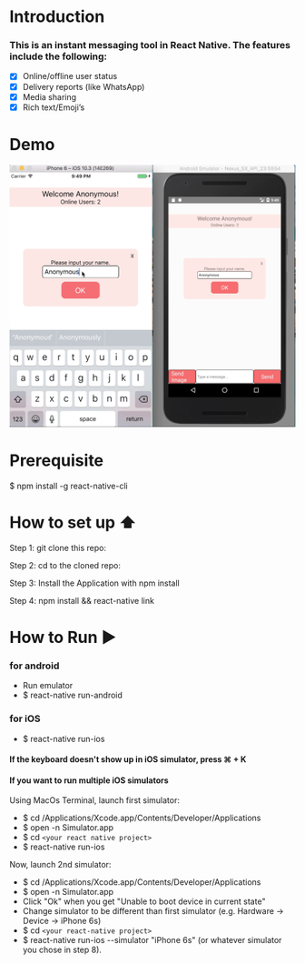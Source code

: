# Introduction
### This is an instant messaging tool in React Native. The features include the following:

- [x] Online/offline user status
- [x] Delivery reports (like WhatsApp)
- [x] Media sharing
- [x] Rich text/Emoji’s

# Demo
[![Demo on youtube](./screenshot/screenshot.png)](https://www.youtube.com/watch?v=ugA1DqM4oIE&feature=youtu.be)
# Prerequisite

$ npm install -g react-native-cli

# How to set up ⬆️

Step 1: git clone this repo:

Step 2: cd to the cloned repo:

Step 3: Install the Application with npm install

Step 4: npm install && react-native link

# How to Run ▶️

### for android
* Run emulator
* $ react-native run-android

### for iOS
* $ react-native run-ios

#### If the keyboard doesn't show up in iOS simulator, press ⌘ + K

#### If you want to run multiple iOS simulators
Using MacOs Terminal, launch first simulator:

* $ cd /Applications/Xcode.app/Contents/Developer/Applications
* $ open -n Simulator.app
* $ cd `<your react native project>`
* $ react-native run-ios

Now, launch 2nd simulator:

* $ cd /Applications/Xcode.app/Contents/Developer/Applications
* $ open -n Simulator.app
* Click "Ok" when you get "Unable to boot device in current state"
* Change simulator to be different than first simulator (e.g. Hardware -> Device -> iPhone 6s)
* $ cd `<your react-native project>`
* $ react-native run-ios --simulator "iPhone 6s" (or whatever simulator you chose in step 8).


